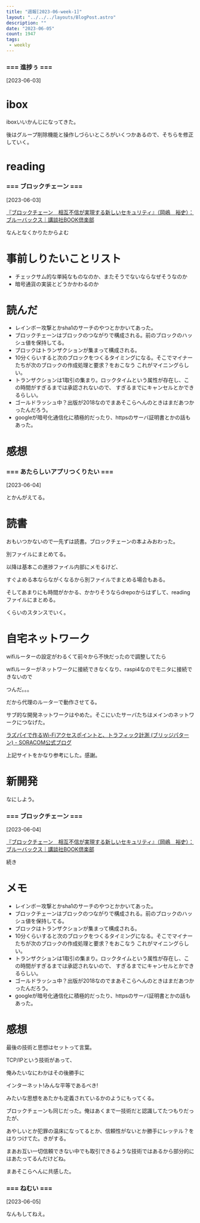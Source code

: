 ```yaml
---
title: "週報[2023-06-week-1]"
layout: "../../../layouts/BlogPost.astro"
description: ""
date: "2023-06-05"
count: 1947
tags:
 - weekly
---
```





### === 進捗ぅ ===

[2023-06-03]

# ibox

iboxいいかんじになってきた。

後はグループ削除機能と操作しづらいところがいくつかあるので、そちらを修正していく。

# reading


### === ブロックチェーン ===

[2023-06-03]

[『ブロックチェーン　相互不信が実現する新しいセキュリティ』（岡嶋　裕史）：ブルーバックス｜講談社BOOK倶楽部](https://bookclub.kodansha.co.jp/product?item=0000319363)

なんとなくかりたからよむ

# 事前しりたいことリスト

* チェックサム的な単純なものなのか、またそうでないならなぜそうなのか
* 暗号通貨の実装とどうかかわるのか

# 読んだ

* レインボー攻撃とかsha1のサーチのやつとかかいてあった。
* ブロックチェーンはブロックのつながりで構成される。前のブロックのハッシュ値を保持してる。
* ブロックはトランザクションが集まって構成される。
* 10分くらいすると次のブロックをつくるタイミングになる。そこでマイナーたちが次のブロックの作成処理と要求？をおこなう
  これがマイニングらしい。
* トランザクションは1取引の集まり。ロックタイムという属性が存在し、この時間がすぎるまでは承認されないので、
  すぎるまでにキャンセルとかできるらしい。
* ゴールドラッシュ中？出版が2018なのでまあそこらへんのときはまだあつかったんだろう。
* googleが暗号化通信化に積極的だったり、httpsのサーバ証明書とかの話もあった。

# 感想


### === あたらしいアプリつくりたい ===

[2023-06-04]

とかんがえてる。

# 読書

おもいつかないので一先ずは読書。ブロックチェーンの本よみおわった。

別ファイルにまとめてる。

以降は基本この進捗ファイル内部にメモるけど、

すぐよめる本ならながくなるから別ファイルでまとめる場合もある。

そしてあまりにも時間がかかる、かかりそうならdrepoからはずして、readingファイルにまとめる。

くらいのスタンスでいく。

# 自宅ネットワーク

wifiルーターの設定がわるくて前々から不快だったので調整してたら

wifiルーターがネットワークに接続できなくなり、raspi4なのでモニタに接続できないので

つんだ。。。

だから代理のルーターで動作させてる。

サブ的な開発ネットワークはやめた。そこにいたサーバたちはメインのネットワークにつなげた。

[ラズパイで作るWi-Fiアクセスポイントと、トラフィック計測 (ブリッジパターン) - SORACOM公式ブログ](https://blog.soracom.com/ja-jp/2022/10/31/how-to-build-wifi-ap-with-bridge-by-raspberry-pi/)

上記サイトをかなり参考にした。感謝。

# 新開発

なにしよう。


### === ブロックチェーン ===

[2023-06-04]

[『ブロックチェーン　相互不信が実現する新しいセキュリティ』（岡嶋　裕史）：ブルーバックス｜講談社BOOK倶楽部](https://bookclub.kodansha.co.jp/product?item=0000319363)

続き

# メモ

* レインボー攻撃とかsha1のサーチのやつとかかいてあった。
* ブロックチェーンはブロックのつながりで構成される。前のブロックのハッシュ値を保持してる。
* ブロックはトランザクションが集まって構成される。
* 10分くらいすると次のブロックをつくるタイミングになる。そこでマイナーたちが次のブロックの作成処理と要求？をおこなう
  これがマイニングらしい。
* トランザクションは1取引の集まり。ロックタイムという属性が存在し、この時間がすぎるまでは承認されないので、
  すぎるまでにキャンセルとかできるらしい。
* ゴールドラッシュ中？出版が2018なのでまあそこらへんのときはまだあつかったんだろう。
* googleが暗号化通信化に積極的だったり、httpsのサーバ証明書とかの話もあった。

# 感想

最後の技術と思想はセットって言葉。

TCP/IPという技術があって、

俺みたいなにわかはその後勝手に

インターネット!みんな平等であるべき!

みたいな思想をあたかも定義されているかのようにもってくる。

ブロックチェーンも同じだった。俺はあくまで一技術だと認識してたつもりだったが、

あやしいとか犯罪の温床になってるとか、信頼性がないとか勝手にレッテル？をはりつけてた。きがする。

まあお互い一切信頼できない中でも取引できるような技術ではあるから部分的にはあたってるんだけどね。

まあそこらへんに共感した。


### === ねむい ===

[2023-06-05]

なんもしてねえ。
